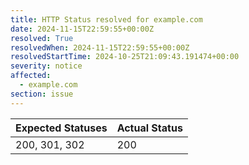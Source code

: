 ```yaml
---
title: HTTP Status resolved for example.com
date: 2024-11-15T22:59:55+00:00Z
resolved: True
resolvedWhen: 2024-11-15T22:59:55+00:00Z
resolvedStartTime: 2024-10-25T21:09:43.191474+00:00
severity: notice
affected:
  - example.com
section: issue
---
```


| Expected Statuses | Actual Status  |
|-------------------|----------------|
| 200, 301, 302 | 200 |
